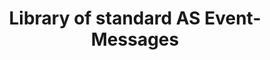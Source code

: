 ---
title: Library of standard AS Event-Messages

language_tabs:
  - json

toc_headers:
  - smu 
  
toc_footers:
  - <h3>Documentation Index</h3>
  - <a href='/as-api.html#'>Activity Stream API</a>
  - <a href='/provisioning.html#'>Provisioning API</a>
  - <a href='/analytics.html#'>Analytic Queries</a>
  - <a href='/web-catalog.html#'>Web-Event Catalog</a>
  - The AS Event-Type Catalog

includes:
  - as/pm/_ticket
  - as/commerce/_purchase
  - as/crm/_messaging
  - as/web/_browse

---